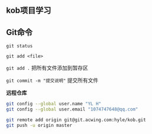 ## kob项目学习
## Git命令
`git status`

`git add <file>` 

`git add .`  把所有文件添加到暂存区

`git commit -m "提交说明"`  提交所有文件

**远程仓库**

```bash
git config --global user.name "YL H"
git config --global user.email "1074747648@qq.com"
```

```bash
git remote add origin git@git.acwing.com:hyle/kob.git
git push -u origin master
```